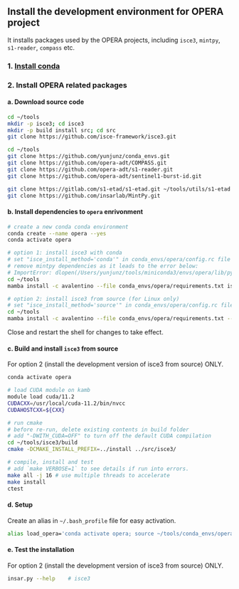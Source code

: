 ## Install the development environment for OPERA project

It installs packages used by the OPERA projects, including `isce3`, `mintpy`, `s1-reader`, `compass` etc.

### 1. [Install conda](../README.md#1-install-conda)

### 2. Install OPERA related packages

#### a. Download source code

```bash
cd ~/tools
mkdir -p isce3; cd isce3
mkdir -p build install src; cd src
git clone https://github.com/isce-framework/isce3.git

cd ~/tools
git clone https://github.com/yunjunz/conda_envs.git
git clone https://github.com/opera-adt/COMPASS.git
git clone https://github.com/opera-adt/s1-reader.git
git clone https://github.com/opera-adt/sentinel1-burst-id.git

git clone https://gitlab.com/s1-etad/s1-etad.git ~/tools/utils/s1-etad
git clone https://github.com/insarlab/MintPy.git
```

#### b. Install dependencies to `opera` enrivonment

```bash
# create a new conda conda environment
conda create --name opera --yes
conda activate opera

# option 1: install isce3 with conda
# set "isce_install_method='conda'" in conda_envs/opera/config.rc file
# remove mintpy dependencies as it leads to the error below:
# ImportError: dlopen(/Users/yunjunz/tools/miniconda3/envs/opera/lib/python3.9/site-packages/pybind_isce3.cpython-39-darwin.so, 2): Library not loaded: @rpath/libhdf5_cpp.103.dylib
cd ~/tools
mamba install -c avalentino --file conda_envs/opera/requirements.txt isce3

# option 2: install isce3 from source (for Linux only)
# set "isce_install_method='source'" in conda_envs/opera/config.rc file [default]
cd ~/tools
mamba install -c avalentino --file conda_envs/opera/requirements.txt --file MintPy/docs/requirements.txt --file conda_envs/isce3/requirements.txt
```

Close and restart the shell for changes to take effect.

#### c. Build and install `isce3` from source

For option 2 (install the development version of isce3 from source) ONLY.

```bash
conda activate opera

# load CUDA module on kamb
module load cuda/11.2
CUDACXX=/usr/local/cuda-11.2/bin/nvcc
CUDAHOSTCXX=${CXX}

# run cmake
# before re-run, delete existing contents in build folder
# add "-DWITH_CUDA=OFF" to turn off the default CUDA compilation
cd ~/tools/isce3/build
cmake -DCMAKE_INSTALL_PREFIX=../install ../src/isce3/

# compile, install and test
# add `make VERBOSE=1` to see details if run into errors.
make all -j 16 # use multiple threads to accelerate
make install
ctest
```

#### d. Setup

Create an alias in `~/.bash_profile` file for easy activation.

```bash
alias load_opera='conda activate opera; source ~/tools/conda_envs/opera/config.rc'
```

#### e. Test the installation

For option 2 (install the development version of isce3 from source) ONLY.

```bash
insar.py --help    # isce3
```
